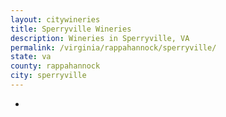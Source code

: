 ```yaml
---
layout: citywineries
title: Sperryville Wineries
description: Wineries in Sperryville, VA
permalink: /virginia/rappahannock/sperryville/
state: va
county: rappahannock
city: sperryville
---
```

-
